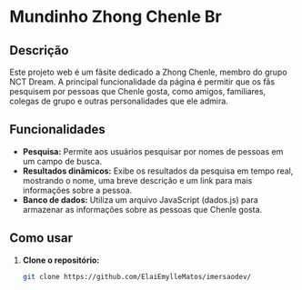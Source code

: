 # Mundinho Zhong Chenle Br

## Descrição
Este projeto web é um fãsite dedicado a Zhong Chenle, membro do grupo NCT Dream. A principal funcionalidade da página é permitir que os fãs pesquisem por pessoas que Chenle gosta, como amigos, familiares, colegas de grupo e outras personalidades que ele admira.

## Funcionalidades
* **Pesquisa:** Permite aos usuários pesquisar por nomes de pessoas em um campo de busca.
* **Resultados dinâmicos:** Exibe os resultados da pesquisa em tempo real, mostrando o nome, uma breve descrição e um link para mais informações sobre a pessoa.
* **Banco de dados:** Utiliza um arquivo JavaScript (dados.js) para armazenar as informações sobre as pessoas que Chenle gosta.

## Como usar
1. **Clone o repositório:**
   ```bash
   git clone https://github.com/ElaiEmylleMatos/imersaodev/
